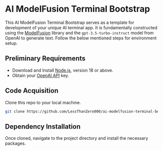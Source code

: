 
# AI ModelFusion Terminal Bootstrap

This AI ModelFusion Terminal Bootstrap serves as a template for development of your unique AI terminal app. It is fundamentally constructed using the [ModelFusion](https://modelfusion.dev) library and the `gpt-3.5-turbo-instruct` model from OpenAI to generate text. Follow the below mentioned steps for environment setup.

## Preliminary Requirements

- Download and Install [Node.js](https://nodejs.org/en/download/), version 18 or above.
- Obtain your [OpenAI API](https://platform.openai.com/overview) key.

## Code Acquisition

Clone this repo to your local machine.

```sh
git clone https://github.com/LessThanZero000/ai-modelfusion-terminal-bootstrap.git
```
## Dependency Installation

Once cloned, navigate to the project directory and install the necessary packages.

```sh